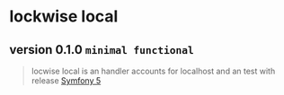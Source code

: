# lockwise local

## version 0.1.0 `minimal functional`

> locwise local is an handler accounts for localhost and an test with release [Symfony 5](https://symfony.com)
